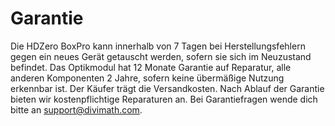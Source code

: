 # Garantie

Die HDZero BoxPro kann innerhalb von 7 Tagen bei Herstellungsfehlern gegen ein neues Gerät getauscht werden, sofern sie sich im Neuzustand befindet. Das Optikmodul hat 12 Monate Garantie auf Reparatur, alle anderen Komponenten 2 Jahre, sofern keine übermäßige Nutzung erkennbar ist. Der Käufer trägt die Versandkosten. Nach Ablauf der Garantie bieten wir kostenpflichtige Reparaturen an. Bei Garantiefragen wende dich bitte an support@divimath.com.
